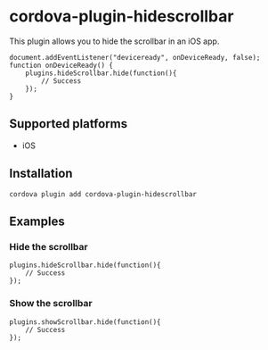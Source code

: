 # cordova-plugin-hidescrollbar

This plugin allows you to hide the scrollbar in an iOS app.

```
document.addEventListener("deviceready", onDeviceReady, false);
function onDeviceReady() {
    plugins.hideScrollbar.hide(function(){
        // Success
    });
}
```

## Supported platforms

- iOS

## Installation

    cordova plugin add cordova-plugin-hidescrollbar

## Examples

### Hide the scrollbar

```
plugins.hideScrollbar.hide(function(){
    // Success
});
```

### Show the scrollbar

```
plugins.showScrollbar.hide(function(){
    // Success
});
```